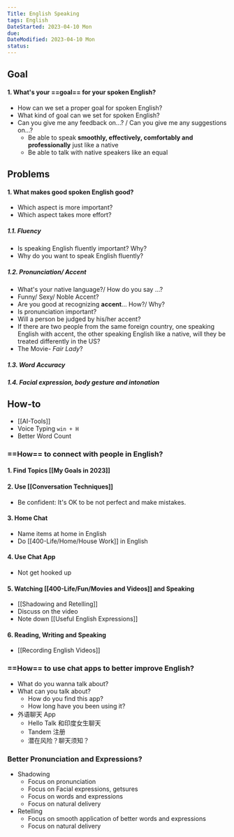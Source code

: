```yaml
---
Title: English Speaking
tags: English
DateStarted: 2023-04-10 Mon
due:
DateModified: 2023-04-10 Mon
status:
---
```


## Goal

#### 1. What's your ==goal== for your spoken English?

- How can we set a proper goal for spoken English?
- What kind of goal can we set for spoken English?
- Can you give me any feedback on...? / Can you give me any suggestions on...?
  - Be able to speak **smoothly, effectively, comfortably and professionally** just like a native
  - Be able to talk with native speakers like an equal

## Problems

#### 1. What makes good spoken English good?

- Which aspect is more important?
- Which aspect takes more effort?

##### 1.1. Fluency

- Is speaking English fluently important? Why?
- Why do you want to speak English fluently?

##### 1.2. Pronunciation/ Accent

- What's your native language?/ How do you say ...?
- Funny/ Sexy/ Noble Accent?
- Are you good at recognizing **accent**... How?/ Why?
- Is pronunciation important?
- Will a person be judged by his/her accent?
- If there are two people from the same foreign country, one speaking English with accent, the other speaking English like a native, will they be treated differently in the US?
- The Movie- _Fair Lady_?

##### 1.3. Word Accuracy

##### 1.4. Facial expression, body gesture and intonation

## How-to

- [[AI-Tools]]
- Voice Typing `win + H`
- Better Word Count

### ==How== to connect with people in English?

#### 1. **Find Topics [[My Goals in 2023]]**

#### 2. Use [[Conversation Techniques]]

- Be confident: It's OK to be not perfect and make mistakes.

#### 3. Home Chat

- Name items at home in English
- Do [[400-Life/Home/House Work]] in English

#### 4. Use Chat App

- Not get hooked up

#### 5. Watching [[400-Life/Fun/Movies and Videos]] and Speaking

- [[Shadowing and Retelling]]
- Discuss on the video
- Note down [[Useful English Expressions]]

#### 6. Reading, Writing and Speaking

- [[Recording English Videos]]

### ==How== to use chat apps to better improve English?

- What do you wanna talk about?
- What can you talk about?
  - How do you find this app?
  - How long have you been using it?
- 外语聊天 App
  - Hello Talk 和印度女生聊天
  - Tandem 注册
  - 潜在风险？聊天须知？

### Better Pronunciation and Expressions?

- Shadowing
  - Focus on pronunciation
  - Focus on Facial expressions, getsures
  - Focus on words and expressions
  - Focus on natural delivery
- Retelling
  - Focus on smooth application of better words and expressions
  - Focus on natural delivery
